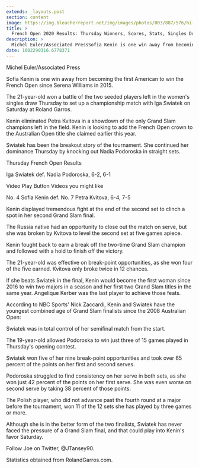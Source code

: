 ```yaml
--- 
extends: _layouts.post 
section: content 
image: https://img.bleacherreport.net/img/images/photos/003/887/576/hi-res-ef8a686552f0581a2a44f189d47d3ca7_crop_exact.jpg?w=1200&h=1200&q=75 
title: > 
  French Open 2020 Results: Thursday Winners, Scores, Stats, Singles Draw Update 
description: > 
  Michel Euler/Associated PressSofia Kenin is one win away from becoming the first American to win the French Open since Serena Williams in 2015.Kenin eliminated Petra Kvitova in a showdown of the only Grand Slam champions left in the field.Kenin is looking to add the French Open crown to the Australian Open title she claimed earlier this year.7 Petra Kvitova, 6-4, 7-5Kenin displayed tremendous fight at the end of the second set to clinch a spot in her second Grand Slam final.She was even worse on second serve by taking 38 percent of those points. 
date: 1602290316.6778371 
--- 
```

Michel Euler/Associated Press

Sofia Kenin is one win away from becoming the first American to win the French Open since Serena Williams in 2015.

The 21-year-old won a battle of the two seeded players left in the women's singles draw Thursday to set up a championship match with Iga Swiatek on Saturday at Roland Garros.

Kenin eliminated Petra Kvitova in a showdown of the only Grand Slam champions left in the field. Kenin is looking to add the French Open crown to the Australian Open title she claimed earlier this year.

Swiatek has been the breakout story of the tournament. She continued her dominance Thursday by knocking out Nadia Podoroska in straight sets.

Thursday French Open Results

Iga Swiatek def. Nadia Podoroska, 6-2, 6-1

Video Play Button Videos you might like

No. 4 Sofia Kenin def. No. 7 Petra Kvitova, 6-4, 7-5

Kenin displayed tremendous fight at the end of the second set to clinch a spot in her second Grand Slam final.

The Russia native had an opportunity to close out the match on serve, but she was broken by Kvitova to level the second set at five games apiece.

Kenin fought back to earn a break off the two-time Grand Slam champion and followed with a hold to finish off the victory.

The 21-year-old was effective on break-point opportunities, as she won four of the five earned. Kvitova only broke twice in 12 chances.

If she beats Swiatek in the final, Kenin would become the first woman since 2016 to win two majors in a season and her first two Grand Slam titles in the same year. Angelique Kerber was the last player to achieve those feats.

According to NBC Sports' Nick Zaccardi, Kenin and Swiatek have the youngest combined age of Grand Slam finalists since the 2008 Australian Open:

Swiatek was in total control of her semifinal match from the start.

The 19-year-old allowed Podoroska to win just three of 15 games played in Thursday's opening contest.

Swiatek won five of her nine break-point opportunities and took over 65 percent of the points on her first and second serves.

Podoroska struggled to find consistency on her serve in both sets, as she won just 42 percent of the points on her first serve. She was even worse on second serve by taking 38 percent of those points.

The Polish player, who did not advance past the fourth round at a major before the tournament, won 11 of the 12 sets she has played by three games or more.

Although she is in the better form of the two finalists, Swiatek has never faced the pressure of a Grand Slam final, and that could play into Kenin's favor Saturday.

Follow Joe on Twitter, @JTansey90.

Statistics obtained from RolandGarros.com.